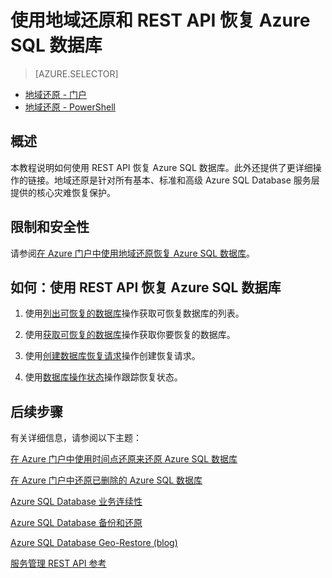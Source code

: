 <properties 
   pageTitle="使用地域还原和 REST API 恢复 Azure SQL 数据库" 
   description="地域还原, Microsoft Azure SQL Database, 还原数据库, 恢复数据库, REST API" 
   services="sql-database" 
   documentationCenter="" 
   authors="elfisher" 
   manager="jeffreyg" 
   editor="v-romcal"/>

<tags
   ms.service="sql-database"
   ms.date="03/17/2015"
   wacn.date="05/25/2015"/>








# 使用地域还原和 REST API 恢复 Azure SQL 数据库

> [AZURE.SELECTOR]
- [地域还原 - 门户](/documentation/articles/sql-database-geo-restore-tutorial-management-portal)
- [地域还原 - PowerShell](/documentation/articles/sql-database-geo-restore-tutorial-powershell)

## 概述

本教程说明如何使用 REST API 恢复 Azure SQL 数据库。此外还提供了更详细操作的链接。地域还原是针对所有基本、标准和高级 Azure SQL Database 服务层提供的核心灾难恢复保护。

## 限制和安全性

请参阅[在 Azure 门户中使用地域还原恢复 Azure SQL 数据库](/documentation/articles/sql-database-geo-restore-tutorial-management-portal)。

## 如何：使用 REST API 恢复 Azure SQL 数据库

1.	使用[列出可恢复的数据库](http://msdn.microsoft.com/zh-cn/library/azure/dn800984.aspx)操作获取可恢复数据库的列表。
	
2.	使用[获取可恢复的数据库](http://msdn.microsoft.com/zh-cn/library/azure/dn800985.aspx)操作获取你要恢复的数据库。
	
3.	使用[创建数据库恢复请求](http://msdn.microsoft.com/zh-cn/library/azure/dn800986.aspx)操作创建恢复请求。
	
4.	使用[数据库操作状态](http://msdn.microsoft.com/zh-cn/library/azure/dn720371.aspx)操作跟踪恢复状态。

## 后续步骤

有关详细信息，请参阅以下主题：

[在 Azure 门户中使用时间点还原来还原 Azure SQL 数据库](/documentation/articles/sql-database-point-in-time-restore-tutorial-management-portal)

[在 Azure 门户中还原已删除的 Azure SQL 数据库](/documentation/articles/sql-database-restore-deleted-database-tutorial-management-portal)

[Azure SQL Database 业务连续性](http://msdn.microsoft.com/zh-cn/library/azure/hh852669.aspx)

[Azure SQL Database 备份和还原](http://msdn.microsoft.com/zh-cn/library/azure/jj650016.aspx)

[Azure SQL Database Geo-Restore (blog)](http://azure.microsoft.com/blog/2014/09/13/azure-sql-database-geo-restore)

[服务管理 REST API 参考](https://msdn.microsoft.com/zh-cn/library/azure/ee460799.aspx)

<!--HONumber=55-->
